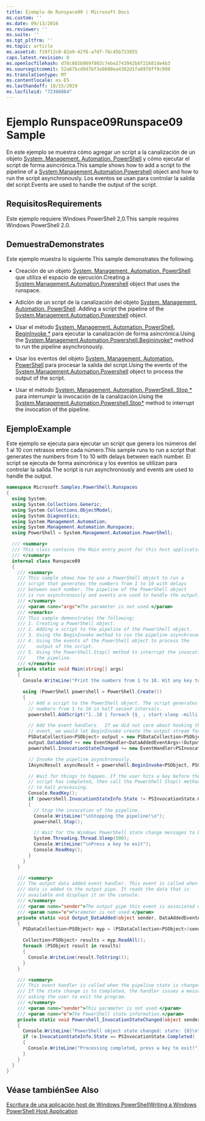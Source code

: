 ```yaml
---
title: Ejemplo de Runspace09 | Microsoft Docs
ms.custom: ''
ms.date: 09/13/2016
ms.reviewer: ''
ms.suite: ''
ms.tgt_pltfrm: ''
ms.topic: article
ms.assetid: f19f12c0-82e9-42f6-a7df-76c45b733855
caps.latest.revision: 8
ms.openlocfilehash: d78c865b869f802c7ebe2743942b6f21681de4b3
ms.sourcegitcommit: 52a67bcd9d7bf3e8600ea4302d1fa8970ff9c998
ms.translationtype: MT
ms.contentlocale: es-ES
ms.lasthandoff: 10/15/2019
ms.locfileid: "72360864"
---
```

# <a name="runspace09-sample"></a><span data-ttu-id="fd700-102">Ejemplo Runspace09</span><span class="sxs-lookup"><span data-stu-id="fd700-102">Runspace09 Sample</span></span>

<span data-ttu-id="fd700-103">En este ejemplo se muestra cómo agregar un script a la canalización de un objeto [System. Management. Automation. PowerShell](/dotnet/api/system.management.automation.powershell) y cómo ejecutar el script de forma asincrónica.</span><span class="sxs-lookup"><span data-stu-id="fd700-103">This sample shows how to add a script to the pipeline of a [System.Management.Automation.Powershell](/dotnet/api/system.management.automation.powershell) object and how to run the script asynchronously.</span></span> <span data-ttu-id="fd700-104">Los eventos se usan para controlar la salida del script.</span><span class="sxs-lookup"><span data-stu-id="fd700-104">Events are used to handle the output of the script.</span></span>

## <a name="requirements"></a><span data-ttu-id="fd700-105">Requisitos</span><span class="sxs-lookup"><span data-stu-id="fd700-105">Requirements</span></span>

<span data-ttu-id="fd700-106">Este ejemplo requiere Windows PowerShell 2,0.</span><span class="sxs-lookup"><span data-stu-id="fd700-106">This sample requires Windows PowerShell 2.0.</span></span>

## <a name="demonstrates"></a><span data-ttu-id="fd700-107">Demuestra</span><span class="sxs-lookup"><span data-stu-id="fd700-107">Demonstrates</span></span>

<span data-ttu-id="fd700-108">Este ejemplo muestra lo siguiente.</span><span class="sxs-lookup"><span data-stu-id="fd700-108">This sample demonstrates the following.</span></span>

- <span data-ttu-id="fd700-109">Creación de un objeto [System. Management. Automation. PowerShell](/dotnet/api/system.management.automation.powershell) que utiliza el espacio de ejecución.</span><span class="sxs-lookup"><span data-stu-id="fd700-109">Creating a [System.Management.Automation.Powershell](/dotnet/api/system.management.automation.powershell) object that uses the runspace.</span></span>

- <span data-ttu-id="fd700-110">Adición de un script de la canalización del objeto [System. Management. Automation. PowerShell](/dotnet/api/system.management.automation.powershell) .</span><span class="sxs-lookup"><span data-stu-id="fd700-110">Adding a script the pipeline of the [System.Management.Automation.Powershell](/dotnet/api/system.management.automation.powershell) object.</span></span>

- <span data-ttu-id="fd700-111">Usar el método [System. Management. Automation. PowerShell. BeginInvoke \*](/dotnet/api/System.Management.Automation.PowerShell.BeginInvoke) para ejecutar la canalización de forma asincrónica.</span><span class="sxs-lookup"><span data-stu-id="fd700-111">Using the [System.Management.Automation.Powershell.Begininvoke\*](/dotnet/api/System.Management.Automation.PowerShell.BeginInvoke) method to run the pipeline asynchronously.</span></span>

- <span data-ttu-id="fd700-112">Usar los eventos del objeto [System. Management. Automation. PowerShell](/dotnet/api/system.management.automation.powershell) para procesar la salida del script.</span><span class="sxs-lookup"><span data-stu-id="fd700-112">Using the events of the [System.Management.Automation.Powershell](/dotnet/api/system.management.automation.powershell) object to process the output of the script.</span></span>

- <span data-ttu-id="fd700-113">Usar el método [System. Management. Automation. PowerShell. Stop \*](/dotnet/api/System.Management.Automation.PowerShell.Stop) para interrumpir la invocación de la canalización.</span><span class="sxs-lookup"><span data-stu-id="fd700-113">Using the [System.Management.Automation.Powershell.Stop\*](/dotnet/api/System.Management.Automation.PowerShell.Stop) method to interrupt the invocation of the pipeline.</span></span>

## <a name="example"></a><span data-ttu-id="fd700-114">Ejemplo</span><span class="sxs-lookup"><span data-stu-id="fd700-114">Example</span></span>

<span data-ttu-id="fd700-115">Este ejemplo se ejecuta para ejecutar un script que genera los números del 1 al 10 con retrasos entre cada número.</span><span class="sxs-lookup"><span data-stu-id="fd700-115">This sample runs to run a script that generates the numbers from 1 to 10 with delays between each number.</span></span> <span data-ttu-id="fd700-116">El script se ejecuta de forma asincrónica y los eventos se utilizan para controlar la salida.</span><span class="sxs-lookup"><span data-stu-id="fd700-116">The script is run asynchronously and events are used to handle the output.</span></span>

```csharp
namespace Microsoft.Samples.PowerShell.Runspaces
{
  using System;
  using System.Collections.Generic;
  using System.Collections.ObjectModel;
  using System.Diagnostics;
  using System.Management.Automation;
  using System.Management.Automation.Runspaces;
  using PowerShell = System.Management.Automation.PowerShell;

  /// <summary>
  /// This class contains the Main entry point for this host application.
  /// </summary>
  internal class Runspace09
  {
    /// <summary>
    /// This sample shows how to use a PowerShell object to run a
    /// script that generates the numbers from 1 to 10 with delays
    /// between each number. The pipeline of the PowerShell object
    /// is run asynchronously and events are used to handle the output.
    /// </summary>
    /// <param name="args">The parameter is not used.</param>
    /// <remarks>
    /// This sample demonstrates the following:
    /// 1. Creating a PowerShell object.
    /// 2. Adding a script to the pipeline of the PowerShell object.
    /// 3. Using the BeginInvoke method to run the pipeline asynchronously.
    /// 4. Using the events of the PowerShell object to process the
    ///    output of the script.
    /// 5. Using the PowerShell.Stop() method to interrupt the invocation of
    ///    the pipeline.
    /// </remarks>
    private static void Main(string[] args)
    {
      Console.WriteLine("Print the numbers from 1 to 10. Hit any key to halt processing\n");

      using (PowerShell powershell = PowerShell.Create())
      {
        // Add a script to the PowerShell object. The script generates the
        // numbers from 1 to 10 in half second intervals.
        powershell.AddScript("1..10 | foreach {$_ ; start-sleep -milli 500}");

        // Add the event handlers.  If we did not care about hooking the DataAdded
        // event, we would let BeginInvoke create the output stream for us.
        PSDataCollection<PSObject> output = new PSDataCollection<PSObject>();
        output.DataAdded += new EventHandler<DataAddedEventArgs>(Output_DataAdded);
        powershell.InvocationStateChanged += new EventHandler<PSInvocationStateChangedEventArgs>(Powershell_InvocationStateChanged);

        // Invoke the pipeline asynchronously.
        IAsyncResult asyncResult = powershell.BeginInvoke<PSObject, PSObject>(null, output);

        // Wait for things to happen. If the user hits a key before the
        // script has completed, then call the PowerShell Stop() method
        // to halt processing.
        Console.ReadKey();
        if (powershell.InvocationStateInfo.State != PSInvocationState.Completed)
        {
          // Stop the invocation of the pipeline.
          Console.WriteLine("\nStopping the pipeline!\n");
          powershell.Stop();

          // Wait for the Windows PowerShell state change messages to be displayed.
          System.Threading.Thread.Sleep(500);
          Console.WriteLine("\nPress a key to exit");
          Console.ReadKey();
        }
      }
    }

    /// <summary>
    /// The output data added event handler. This event is called when
    /// data is added to the output pipe. It reads the data that is
    /// available and displays it on the console.
    /// </summary>
    /// <param name="sender">The output pipe this event is associated with.</param>
    /// <param name="e">Parameter is not used.</param>
    private static void Output_DataAdded(object sender, DataAddedEventArgs e)
    {
      PSDataCollection<PSObject> myp = (PSDataCollection<PSObject>)sender;

      Collection<PSObject> results = myp.ReadAll();
      foreach (PSObject result in results)
      {
        Console.WriteLine(result.ToString());
      }
    }

    /// <summary>
    /// This event handler is called when the pipeline state is changed.
    /// If the state change is to Completed, the handler issues a message
    /// asking the user to exit the program.
    /// </summary>
    /// <param name="sender">This parameter is not used.</param>
    /// <param name="e">The PowerShell state information.</param>
    private static void Powershell_InvocationStateChanged(object sender, PSInvocationStateChangedEventArgs e)
    {
      Console.WriteLine("PowerShell object state changed: state: {0}\n", e.InvocationStateInfo.State);
      if (e.InvocationStateInfo.State == PSInvocationState.Completed)
      {
        Console.WriteLine("Processing completed, press a key to exit!");
      }
    }
  }
}
```

## <a name="see-also"></a><span data-ttu-id="fd700-117">Véase también</span><span class="sxs-lookup"><span data-stu-id="fd700-117">See Also</span></span>

[<span data-ttu-id="fd700-118">Escritura de una aplicación host de Windows PowerShell</span><span class="sxs-lookup"><span data-stu-id="fd700-118">Writing a Windows PowerShell Host Application</span></span>](./writing-a-windows-powershell-host-application.md)